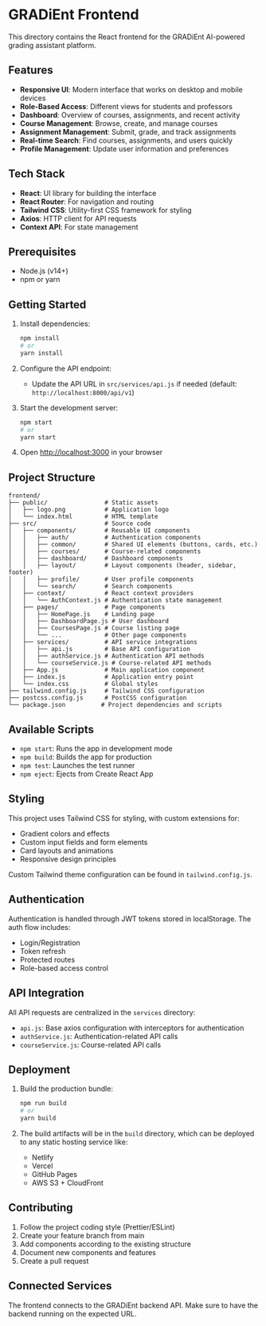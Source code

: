 # GRADiEnt Frontend

This directory contains the React frontend for the GRADiEnt AI-powered grading assistant platform.

## Features

- **Responsive UI**: Modern interface that works on desktop and mobile devices
- **Role-Based Access**: Different views for students and professors
- **Dashboard**: Overview of courses, assignments, and recent activity
- **Course Management**: Browse, create, and manage courses
- **Assignment Management**: Submit, grade, and track assignments
- **Real-time Search**: Find courses, assignments, and users quickly
- **Profile Management**: Update user information and preferences

## Tech Stack

- **React**: UI library for building the interface
- **React Router**: For navigation and routing
- **Tailwind CSS**: Utility-first CSS framework for styling
- **Axios**: HTTP client for API requests
- **Context API**: For state management

## Prerequisites

- Node.js (v14+)
- npm or yarn

## Getting Started

1. Install dependencies:
   ```bash
   npm install
   # or
   yarn install
   ```

2. Configure the API endpoint:
   - Update the API URL in `src/services/api.js` if needed (default: `http://localhost:8000/api/v1`)

3. Start the development server:
   ```bash
   npm start
   # or
   yarn start
   ```

4. Open [http://localhost:3000](http://localhost:3000) in your browser

## Project Structure

```
frontend/
├── public/                # Static assets
│   ├── logo.png           # Application logo
│   └── index.html         # HTML template
├── src/                   # Source code
│   ├── components/        # Reusable UI components
│   │   ├── auth/          # Authentication components
│   │   ├── common/        # Shared UI elements (buttons, cards, etc.)
│   │   ├── courses/       # Course-related components
│   │   ├── dashboard/     # Dashboard components
│   │   ├── layout/        # Layout components (header, sidebar, footer)
│   │   ├── profile/       # User profile components
│   │   └── search/        # Search components
│   ├── context/           # React context providers
│   │   └── AuthContext.js # Authentication state management
│   ├── pages/             # Page components
│   │   ├── HomePage.js    # Landing page
│   │   ├── DashboardPage.js # User dashboard
│   │   ├── CoursesPage.js # Course listing page
│   │   └── ...            # Other page components
│   ├── services/          # API service integrations
│   │   ├── api.js         # Base API configuration
│   │   ├── authService.js # Authentication API methods
│   │   └── courseService.js # Course-related API methods
│   ├── App.js             # Main application component
│   ├── index.js           # Application entry point
│   └── index.css          # Global styles
├── tailwind.config.js     # Tailwind CSS configuration
├── postcss.config.js      # PostCSS configuration
└── package.json          # Project dependencies and scripts
```

## Available Scripts

- `npm start`: Runs the app in development mode
- `npm build`: Builds the app for production
- `npm test`: Launches the test runner
- `npm eject`: Ejects from Create React App

## Styling

This project uses Tailwind CSS for styling, with custom extensions for:

- Gradient colors and effects
- Custom input fields and form elements
- Card layouts and animations
- Responsive design principles

Custom Tailwind theme configuration can be found in `tailwind.config.js`.

## Authentication

Authentication is handled through JWT tokens stored in localStorage. The auth flow includes:

- Login/Registration
- Token refresh
- Protected routes
- Role-based access control

## API Integration

All API requests are centralized in the `services` directory:

- `api.js`: Base axios configuration with interceptors for authentication
- `authService.js`: Authentication-related API calls
- `courseService.js`: Course-related API calls

## Deployment

1. Build the production bundle:
   ```bash
   npm run build
   # or 
   yarn build
   ```

2. The build artifacts will be in the `build` directory, which can be deployed to any static hosting service like:
   - Netlify
   - Vercel
   - GitHub Pages
   - AWS S3 + CloudFront

## Contributing

1. Follow the project coding style (Prettier/ESLint)
2. Create your feature branch from main
3. Add components according to the existing structure
4. Document new components and features
5. Create a pull request

## Connected Services

The frontend connects to the GRADiEnt backend API. Make sure to have the backend running on the expected URL.
